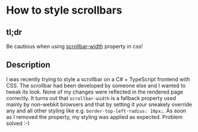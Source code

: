 # How to style scrollbars
## tl;dr
Be cautious when using [scrollbar-width](https://developer.mozilla.org/en-US/docs/Web/CSS/scrollbar-width) property in css!

## Description
I was recently trying to style a scrollbar on a C# + TypeScript frontend with CSS. The scrollbar had been developed by someone else and I wanted to tweak its look. None of my changes were reflected in the rendered page correctly. It turns out that ``scrollbar-width`` is a fallback property used mainly by non-webkit browsers and that by setting it your sneakely override any and all other styling like e.g. ``border-top-left-radius: 10px;``. As soon as I removed the property, my styling was applied as expected. Problem solved :-)
